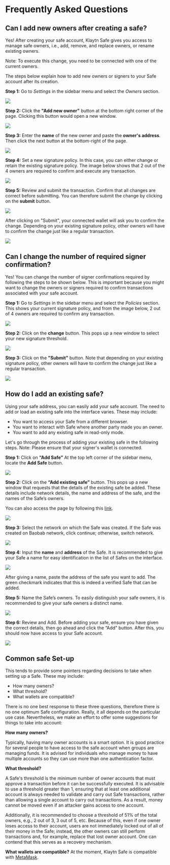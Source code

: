 # Frequently Asked Questions

## Can I add new owners after creating a safe? <a id="Can i add new owners after creating a safe"></a>

Yes! After creating your safe account, Klaytn Safe gives you access to manage safe owners, i.e., add, remove, and replace owners, or rename existing owners. 

Note: To execute this change, you need to be connected with one of the current owners.


The steps below explain how to add new owners or signers to your Safe account after its creation.

**Step 1:** Go to *Settings* in the sidebar menu and select the *Owners* section. 

![](/img/build/tools/addOwnersSettings.png)

**Step 2:** Click the **"Add new owner"** button at the bottom right corner of the page. Clicking this button would open a new window. 

![](/img/build/tools/addOwnersBtn.png)

**Step 3:** Enter the **name** of the new owner and paste the **owner's address**. Then click the next button at the bottom-right of the page.

![](/img/build/tools/addOwnersAddr.png)

**Step 4:** Set a new signature policy. In this case, you can either change or retain the existing signature policy. The image below shows that 2 out of the 4 owners are required to confirm and execute any transaction.

![](/img/build/tools/addOwnersSig.png)

**Step 5:** Review and submit the transaction. Confirm that all changes are correct before submitting. You can therefore submit the change by clicking on the **submit** button.

![](/img/build/tools/addOwnersTxRev.png)

After clicking on "Submit", your connected wallet will ask you to confirm the change. Depending on your existing signature policy, other owners will have to confirm the change just like a regular transaction.

![](/img/build/tools/addOwnersCon.png)


## Can I change the number of required signer confirmation? <a id="Can i change the number of required signer confirmation"></a>

Yes! You can change the number of signer confirmations required by following the steps to be shown below. This is important because you might want to change the owners or signers required to confirm transactions associated with your safe account.

**Step 1:** Go to *Settings* in the sidebar menu and select the *Policies* section. This shows your current signature policy, and from the image below, 2 out of 4 owners are required to confirm any transaction.

![](/img/build/tools/safePolicy.png)


**Step 2:** Click on the **change** button. This pops up a new window to select your new signature threshold.

![](/img/build/tools/safePolicyThresh.png)

**Step 3:** Click on the **"Submit"** button. Note that depending on your existing signature policy, other owners will have to confirm the change just like a regular transaction.

![](/img/build/tools/safePoliciesConf.png)

## How do I add an existing safe? <a id="How do i add an existing safe"></a>

Using your safe address, you can easily add your safe account. The need to add or load an existing safe into the interface varies. These may include:

* You want to access your Safe from a different browser.
* You want to interact with Safe where another party made you an owner.
* You want to add any existing safe in read-only mode.

Let's go through the process of adding your existing safe in the following steps. Note: Please ensure that your signer's wallet is connected.

**Step 1:** Click on **“Add Safe”** At the top left corner of the sidebar menu, locate the **Add Safe** button. 

![](/img/build/tools/addSafe.gif)

**Step 2:** Click on the **“Add existing safe”** button. This pops up a new window that requests that the details of the existing safe be added. These details include network details, the name and address of the safe, and the names of the Safe’s owners.

You can also access the page by following this [link](https://safe.klaytn.foundation/load). 

![](/img/build/tools/addExistingSafe.png)

**Step 3:** Select the network on which the Safe was created. If the Safe was created on Baobab network, click continue; otherwise, switch network.

![](/img/build/tools/addSafeNet.png)

**Step 4:** Input the **name** and **address** of the Safe. It is recommended to give your Safe a name for easy identification in the list of Safes on the interface.

![](/img/build/tools/addSafeName&Addr.png)

After giving a name, paste the address of the safe you want to add. The green checkmark indicates that this is indeed a verified Safe that can be added.

**Step 5:** Name the Safe’s owners. To easily distinguish your safe owners, it is recommended to give your safe owners a distinct name.

![](/img/build/tools/addSafeOwnerName.png)

**Step 6:** Review and Add. Before adding your safe, ensure you have given the correct details, then go ahead and click the “Add" button. After this, you should now have access to your Safe account.

![](/img/build/tools/addSafeRev.png)

## Common safe Set-up

This tends to provide some pointers regarding decisions to take when setting up a Safe. These may include:

* How many owners?
* What threshold?
* What wallets are compatible?

 
There is no one best response to these three questions, therefore there is no one optimum Safe configuration. Really, it all depends on the particular use case. Nevertheless, we make an effort to offer some suggestions for things to take into account:

**How many owners?**

Typically, having many owner accounts is a smart option. It is good practice for several people to have access to the safe account when groups are managing funds. It is advised for individuals who manage money to have multiple accounts so they can use more than one authentication factor.

**What threshold?**

A Safe's threshold is the minimum number of owner accounts that must approve a transaction before it can be successfully executed. It is advisable to use a threshold greater than 1, ensuring that at least one additional account is always needed to validate and carry out Safe transactions, rather than allowing a single account to carry out transactions. As a result, money cannot be moved even if an attacker gains access to one account.
 
Additionally, it is recommended to choose a threshold of 51% of the total owners, e.g., 2 out of 3, 3 out of 5, etc.  Because of this, even if one owner loses access to their account, users are not immediately locked out of all of their money in the Safe; instead, the other owners can still perform transactions and, for example, replace that lost owner account. One can contend that this serves as a recovery mechanism.
 
**What wallets are compatible?**
At the moment, Klaytn Safe is compatible with [MetaMask](../../../tutorials/connecting-metamask).